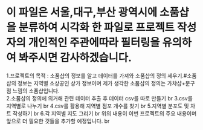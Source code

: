 # 이 파일은 서울,대구,부산 광역시에 소품샵을 분류하여 시각화 한 파일로 프로젝트 작성자의 개인적인 주관에따라 필터링을 유의하여 봐주시면 감사하겠습니다.
1.프로젝트의 목적 : 소품샵의 정보를 알고 데이터를 가져와 소품샵의 정의 세우기.#소품샵의 정보는 지역별 소상공인 상가 정보이며 제가 생각한 소품샵의 정의는 가챠샵+문구점 느낌의 소품샵입니다.<br>
2.소품샵의 정의에 의거해 관련 데이터 추출 후 데이터 csv를 따로 만들기 br
3.csv를 지역별로 나누기 br
4.csv를 활용해 지역별 점포 개수를 찾기 br
5.지역별 분포도 및 차트 작성하기 br
6.각 지역별 지도 그리기 br
위의 내용이 이번 프로젝트의 주요 내용이며 앞으로 더 필요한 것들을 추가할 예정입니다. br
